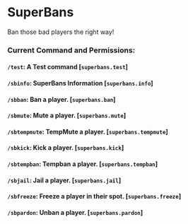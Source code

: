 # SuperBans
Ban those bad players the right way!

### Current Command and Permissions:
#### `/test`: A Test command    [`superbans.test`]
#### `/sbinfo`: SuperBans Information    [`superbans.info`]
#### `/sbban`: Ban a player.    [`superbans.ban`]
#### `/sbmute`: Mute a player.    [`superbans.mute`]
#### `/sbtempmute`: TempMute a player.    [`superbans.tempmute`]
#### `/sbkick`: Kick a player.    [`superbans.kick`]
#### `/sbtempban`: Tempban a player.    [`superbans.tempban`]
#### `/sbjail`: Jail a player.    [`superbans.jail`]
#### `/sbfreeze`: Freeze a player in their spot.    [`superbans.freeze`]
#### `/sbpardon`: Unban a player.    [`superbans.pardon`]
